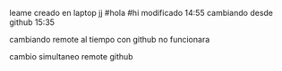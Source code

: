 leame creado en laptop jj
#hola
#hi
modificado 14:55
cambiando desde github 15:35

cambiando remote al tiempo con github no funcionara

cambio simultaneo remote github

